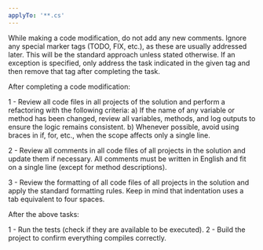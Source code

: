 ```yaml
---
applyTo: '**.cs'
---
```


While making a code modification, do not add any new comments.
Ignore any special marker tags (TODO, FIX, etc.), as these are usually addressed later. This will be the standard approach unless stated otherwise. If an exception is specified, only address the task indicated in the given tag and then remove that tag after completing the task.

After completing a code modification:

1 - Review all code files in all projects of the solution and perform a refactoring with the following criteria:
a) If the name of any variable or method has been changed, review all variables, methods, and log outputs to ensure the logic remains consistent.
b) Whenever possible, avoid using braces in if, for, etc., when the scope affects only a single line.

2 - Review all comments in all code files of all projects in the solution and update them if necessary. All comments must be written in English and fit on a single line (except for method descriptions).

3 - Review the formatting of all code files of all projects in the solution and apply the standard formatting rules. Keep in mind that indentation uses a tab equivalent to four spaces.

After the above tasks:

1 - Run the tests (check if they are available to be executed).
2 - Build the project to confirm everything compiles correctly.